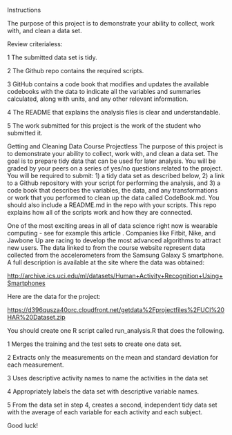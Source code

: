 Instructions


The purpose of this project is to demonstrate your ability to collect, work with, and clean a data set.


Review criterialess:

  1 The submitted data set is tidy.

  2 The Github repo contains the required scripts.
  
  3 GitHub contains a code book that modifies and updates the available codebooks with the data to indicate all the variables and summaries calculated, along with units, and any other relevant information.
  
  4 The README that explains the analysis files is clear and understandable.
  
  5 The work submitted for this project is the work of the student who submitted it.


Getting and Cleaning Data Course Projectless 
The purpose of this project is to demonstrate your ability to collect, work with, and clean a data set. The goal is to prepare tidy data that can be used for later analysis. You will be graded by your peers on a series of yes/no questions related to the project. You will be required to submit: 1) a tidy data set as described below, 2) a link to a Github repository with your script for performing the analysis, and 3) a code book that describes the variables, the data, and any transformations or work that you performed to clean up the data called CodeBook.md. You should also include a README.md in the repo with your scripts. This repo explains how all of the scripts work and how they are connected.

One of the most exciting areas in all of data science right now is wearable computing - see for example this article . Companies like Fitbit, Nike, and Jawbone Up are racing to develop the most advanced algorithms to attract new users. The data linked to from the course website represent data collected from the accelerometers from the Samsung Galaxy S smartphone. A full description is available at the site where the data was obtained:

http://archive.ics.uci.edu/ml/datasets/Human+Activity+Recognition+Using+Smartphones

Here are the data for the project:

https://d396qusza40orc.cloudfront.net/getdata%2Fprojectfiles%2FUCI%20HAR%20Dataset.zip


You should create one R script called run_analysis.R that does the following.

  1 Merges the training and the test sets to create one data set.

  2 Extracts only the measurements on the mean and standard deviation for each measurement.
  
  3 Uses descriptive activity names to name the activities in the data set
  
  4 Appropriately labels the data set with descriptive variable names.
  
  5 From the data set in step 4, creates a second, independent tidy data set with the average of each variable for each activity and each subject.


Good luck!
